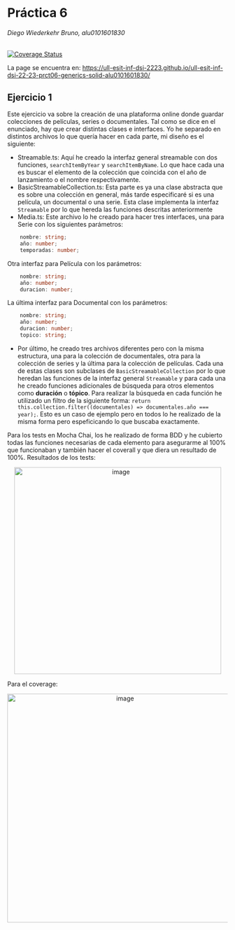 # Práctica 6
###### Diego Wiederkehr Bruno, alu0101601830
[![Coverage Status](https://coveralls.io/repos/github/ULL-ESIT-INF-DSI-2223/ull-esit-inf-dsi-22-23-prct06-generics-solid-alu0101601830/badge.svg?branch=master)](https://coveralls.io/github/ULL-ESIT-INF-DSI-2223/ull-esit-inf-dsi-22-23-prct06-generics-solid-alu0101601830?branch=master)

La page se encuentra en: https://ull-esit-inf-dsi-2223.github.io/ull-esit-inf-dsi-22-23-prct06-generics-solid-alu0101601830/

## Ejercicio 1
Este ejercicio va sobre la creación de una plataforma online donde guardar colecciones de películas, series o documentales. Tal como se dice en el enunciado, hay que crear distintas clases e interfaces. Yo he separado en distintos archivos lo que quería hacer en cada parte, mi diseño es el siguiente:
* Streamable.ts: Aquí he creado la interfaz general streamable con dos funciones, `searchItemByYear` y `searchItemByName`. Lo que hace cada una es buscar el elemento de la colección que coincida con el año de lanzamiento o el nombre respectivamente.
* BasicStreamableCollection.ts: Esta parte es ya una clase abstracta que es sobre una colección en general, más tarde especificaré si es una película, un documental o una serie. Esta clase implementa la interfaz `Streamable` por lo que hereda las funciones descritas anteriormente
* Media.ts: Este archivo lo he creado para hacer tres interfaces, una para Serie con los siguientes parámetros:
```ts
    nombre: string;
    año: number;
    temporadas: number;
```
Otra interfaz para Película con los parámetros:
```ts
    nombre: string;
    año: number;
    duracion: number;
```
La última interfaz para Documental con los parámetros:
```ts
    nombre: string;
    año: number;
    duracion: number;
    topico: string;
```
* Por último, he creado tres archivos diferentes pero con la misma estructura, una para la colección de documentales, otra para la colección de series y la última para la colección de películas. Cada una de estas clases son subclases de `BasicStreamableCollection` por lo que heredan las funciones de la interfaz general `Streamable` y para cada una he creado funciones adicionales de búsqueda para otros elementos como **duración** o **tópico**.
Para realizar la búsqueda en cada función he utilizado un filtro de la siguiente forma:
`return this.collection.filter((documentales) => documentales.año === year);`. Esto es un caso de ejemplo pero en todos lo he realizado de la misma forma pero espeficicando lo que buscaba exactamente.

Para los tests en Mocha Chai, los he realizado de forma BDD y he cubierto todas las funciones necesarias de cada elemento para asegurarme al 100% que funcionaban y también hacer el coverall y que diera un resultado de 100%. Resultados de los tests:
<p align="center">
<img width="473" alt="image" src="https://user-images.githubusercontent.com/117380181/223433501-8a2293a9-d1cb-496d-83a4-ef7b11a1ec1c.png">
</p>

Para el coverage:
<p align="center">
<img width="523" alt="image" src="https://user-images.githubusercontent.com/117380181/223433605-cf0804a0-ba47-4cf1-a9cb-99fdde65e888.png">
</p>
